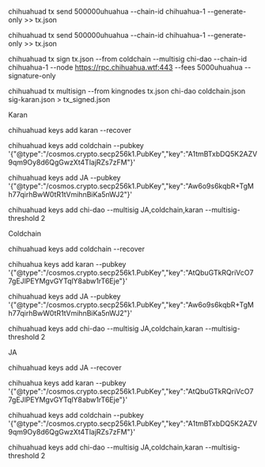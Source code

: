 chihuahuad tx send <address-wallet-ms> <address-wallet-rc> 500000uhuahua --chain-id chihuahua-1 --generate-only >> tx.json

chihuahuad tx send <address-wallet-ms> <address-wallet-rc> 500000uhuahua --chain-id chihuahua-1 --generate-only >> tx.json

chihuahuad tx sign tx.json --from coldchain --multisig chi-dao --chain-id chihuahua-1 --node https://rpc.chihuahua.wtf:443 --fees 5000uhuahua --signature-only

chihuahuad tx multisign --from kingnodes tx.json chi-dao coldchain.json sig-karan.json > tx_signed.json


Karan

chihuahuad keys add karan --recover

chihuahuad keys add coldchain --pubkey '{"@type":"/cosmos.crypto.secp256k1.PubKey","key":"A1tmBTxbDQ5K2AZV9qm9Oy8d6QgGwzXt4TlajRZs7zFM"}'

chihuahuad keys add JA --pubkey '{"@type":"/cosmos.crypto.secp256k1.PubKey","key":"Aw6o9s6kqbR+TgMh77qirhBwW0tR1tVmihnBiKa5nWJ2"}'

chihuahuad keys add chi-dao --multisig JA,coldchain,karan --multisig-threshold 2


Coldchain

chihuahuad keys add coldchain --recover

chihuahua keys add karan --pubkey '{"@type":"/cosmos.crypto.secp256k1.PubKey","key":"AtQbuGTkRQriVcO77gEJlPEYMgvGYTqlY8abw1rT6Eje"}'

chihuahuad keys add JA --pubkey '{"@type":"/cosmos.crypto.secp256k1.PubKey","key":"Aw6o9s6kqbR+TgMh77qirhBwW0tR1tVmihnBiKa5nWJ2"}'

chihuahuad keys add chi-dao --multisig JA,coldchain,karan --multisig-threshold 2


JA

chihuahuad keys add JA --recover

chihuahua keys add karan --pubkey '{"@type":"/cosmos.crypto.secp256k1.PubKey","key":"AtQbuGTkRQriVcO77gEJlPEYMgvGYTqlY8abw1rT6Eje"}'

chihuahuad keys add coldchain --pubkey '{"@type":"/cosmos.crypto.secp256k1.PubKey","key":"A1tmBTxbDQ5K2AZV9qm9Oy8d6QgGwzXt4TlajRZs7zFM"}'

chihuahuad keys add chi-dao --multisig JA,coldchain,karan --multisig-threshold 2